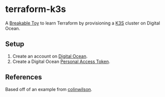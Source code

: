 # terraform-k3s
A [Breakable Toy](https://www.oreilly.com/library/view/apprenticeship-patterns/9780596806842/ch05.html#breakable_toys) to learn Terraform by provisioning a [K3S](https://k3s.io/) cluster on Digital Ocean.

## Setup
1. Create an account on [Digital Ocean](https://www.digitalocean.com/).
2. Create a Digital Ocean [Personal Access Token](https://docs.digitalocean.com/reference/api/create-personal-access-token/).

## References
Based off of an example from [colinwilson](https://github.com/colinwilson/example-terraform-modules/tree/terraform-digitalocean-ha-k3s).
